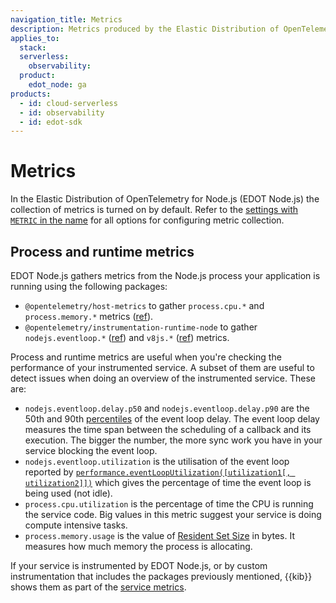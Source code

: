 ```yaml
---
navigation_title: Metrics
description: Metrics produced by the Elastic Distribution of OpenTelemetry Node.js (EDOT Node.js).
applies_to:
  stack:
  serverless:
    observability:
  product:
    edot_node: ga
products:
  - id: cloud-serverless
  - id: observability
  - id: edot-sdk
---
```


# Metrics

In the Elastic Distribution of OpenTelemetry for Node.js (EDOT Node.js) the collection of metrics is turned on by default. Refer to the [settings with `METRIC` in the name](/reference/configuration.md) for all options for configuring metric collection.

## Process and runtime metrics

EDOT Node.js gathers metrics from the Node.js process your application is
running using the following packages:

- `@opentelemetry/host-metrics` to gather `process.cpu.*` and `process.memory.*` metrics ([ref](https://github.com/open-telemetry/semantic-conventions/blob/80988c54712ee336cb3a6240b8845e9dfa8c9f49/docs/system/process-metrics.md?plain=1#L22)).
- `@opentelemetry/instrumentation-runtime-node` to gather `nodejs.eventloop.*` ([ref](https://github.com/open-telemetry/semantic-conventions/blob/80988c54712ee336cb3a6240b8845e9dfa8c9f49/model/nodejs/metrics.yaml)) and `v8js.*` ([ref](https://github.com/open-telemetry/semantic-conventions/blob/80988c54712ee336cb3a6240b8845e9dfa8c9f49/model/v8js/metrics.yaml)) metrics.

Process and runtime metrics are useful when you're checking the performance of your instrumented service.
A subset of them are useful to detect issues when doing an overview of the instrumented service. These are:

- `nodejs.eventloop.delay.p50` and `nodejs.eventloop.delay.p90` are the
  50th and 90th [percentiles](https://en.wikipedia.org/wiki/Percentile) of
  the event loop delay. The event loop delay measures the time span between
  the scheduling of a callback and its execution. The bigger the number,
  the more sync work you have in your service blocking the event loop.
- `nodejs.eventloop.utilization` is the utilisation of the event loop reported
  by [`performance.eventLoopUtilization([utilization1[, utilization2]])`](https://nodejs.org/api/perf_hooks.html#performanceeventlooputilizationutilization1-utilization2) which gives
  the percentage of time the event loop is being used (not idle).
- `process.cpu.utilization` is the percentage of time the CPU is running
  the service code. Big values in this metric suggest your service is doing
  compute intensive tasks.
- `process.memory.usage` is the value of [Resident Set Size](https://nodejs.org/api/process.html#processmemoryusagerss) in bytes. It
  measures how much memory the process is allocating.

If your service is instrumented by EDOT Node.js, or by custom instrumentation that includes the packages previously mentioned,
{{kib}} shows them as part of the [service metrics](docs-content://solutions/observability/apm/metrics-ui.md).
